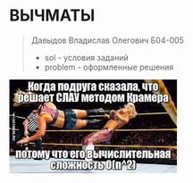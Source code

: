 # ВЫЧМАТЫ
>Давыдов Владислав Олегович Б04-005
> - sol - условия заданий
> - problem - оформленные решения

![image](intro.jpeg)

